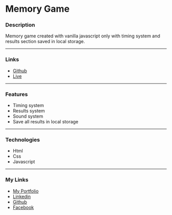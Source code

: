 # Memory Game

### Description

Memory game created with vanilla javascript only with timing system and results section saved in local storage.

---

### Links

- [Github](https://github.com/Kmg11/Memory_Game "Github Repo")
- [Live](https://kmg11.github.io/Memory_Game/ "Live Preview")

---

### Features

- Timing system
- Results system
- Sound system
- Save all results in local storage

---

### Technologies

- Html
- Css
- Javascript

---

### My Links

- [My Portfolio](https://kmg11.github.io/My_Official_Portfolio/)
- [Linkedin](https://www.linkedin.com/in/kirolos-mahfouz/)
- [Github](https://github.com/Kmg11)
- [Facebook](https://www.facebook.com/KirolosMahfouz/)
